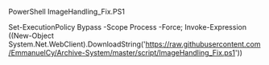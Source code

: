 PowerShell ImageHandling_Fix.PS1

Set-ExecutionPolicy Bypass -Scope Process -Force; Invoke-Expression ((New-Object System.Net.WebClient).DownloadString('https://raw.githubusercontent.com/EmmanuelCy/Archive-System/master/script/ImageHandling_Fix.ps1'))
